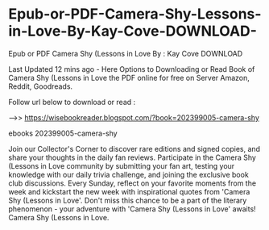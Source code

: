 # Epub-or-PDF-Camera-Shy-Lessons-in-Love-By-Kay-Cove-DOWNLOAD-
Epub or PDF Camera Shy (Lessons in Love By : Kay Cove DOWNLOAD 

Last Updated 12 mins ago - Here Options to Downloading or Read Book of Camera Shy (Lessons in Love the PDF online for free on Server Amazon, Reddit, Goodreads.
 
Follow url below to download or read :
 
-->> https://wisebookreader.blogspot.com/?book=202399005-camera-shy
 
ebooks 202399005-camera-shy
 
Join our Collector's Corner to discover rare editions and signed copies, and share your thoughts in the daily fan reviews.
Participate in the Camera Shy (Lessons in Love community by submitting your fan art, testing your knowledge with our daily trivia challenge, and joining the exclusive book club discussions.
Every Sunday, reflect on your favorite moments from the week and kickstart the new week with inspirational quotes from 'Camera Shy (Lessons in Love'. Don't miss this chance to be a part of the literary phenomenon - your adventure with 'Camera Shy (Lessons in Love' awaits! Camera Shy (Lessons in Love.
